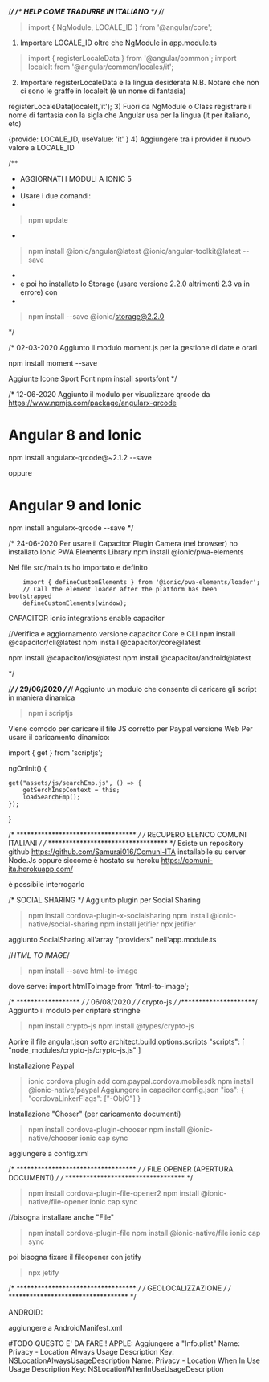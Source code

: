 
/***********************************/
/*  HELP COME TRADURRE IN ITALIANO  */
/***********************************/  
 > import { NgModule, LOCALE_ID } from '@angular/core';
 1) Importare LOCALE_ID oltre che NgModule in app.module.ts
  
 > import { registerLocaleData } from '@angular/common';
 > import localeIt from '@angular/common/locales/it';
 2) Importare registerLocaleData e la lingua desiderata
 N.B. Notare che non ci sono le graffe in localeIt (è un nome di fantasia)
  
 registerLocaleData(localeIt,'it');
 3) Fuori da NgModule o Class registrare il nome di fantasia
 con la sigla che Angular usa per la lingua (it per italiano, etc)
  
 {provide: LOCALE_ID, useValue: 'it' }
 4) Aggiungere tra i provider il nuovo valore a LOCALE_ID
 

/**
 * AGGIORNATI I MODULI A IONIC 5
 * 
 * Usare i due comandi:
 * 
 > npm update
 * 
 > npm install @ionic/angular@latest @ionic/angular-toolkit@latest --save
 * 
 * e poi ho installato lo Storage (usare versione 2.2.0 altrimenti 2.3 va in errore) con
 * 
 > npm install --save @ionic/storage@2.2.0

 */

 /*
 02-03-2020
 Aggiunto il modulo moment.js per la gestione di date e orari
 
 npm install moment --save

 Aggiunte Icone Sport Font
npm install sportsfont
 */

 /*
 12-06-2020
 Aggiunto il modulo per visualizzare qrcode da https://www.npmjs.com/package/angularx-qrcode
 # Angular 8 and Ionic
npm install angularx-qrcode@~2.1.2 --save

oppure 

# Angular 9 and Ionic
npm install angularx-qrcode --save
 */

 /* 24-06-2020
 Per usare il Capacitor Plugin Camera (nel browser) ho installato Ionic PWA Elements Library
 npm install @ionic/pwa-elements

 Nel file src/main.ts ho importato e definito

        import { defineCustomElements } from '@ionic/pwa-elements/loader';
        // Call the element loader after the platform has been bootstrapped
        defineCustomElements(window);


CAPACITOR
ionic integrations enable capacitor

//Verifica e aggiornamento versione capacitor Core e CLI
npm install @capacitor/cli@latest
npm install @capacitor/core@latest

npm install @capacitor/ios@latest
npm install @capacitor/android@latest

        
 */

/***************/
/* 29/06/2020  */
/***************/ 
Aggiunto un modulo che consente di caricare gli script in maniera dinamica
> npm i scriptjs

Viene comodo per caricare il file JS corretto per Paypal versione Web
Per usare il caricamento dinamico:

import { get } from 'scriptjs';

ngOnInit() {

    get("assets/js/searchEmp.js", () => {
        getSerchInspContext = this;
        loadSearchEmp();
    });
}

/* ********************************** */
/* RECUPERO ELENCO COMUNI ITALIANI    */
/* ********************************** */
Esiste un repository github
https://github.com/Samurai016/Comuni-ITA
installabile su server Node.Js oppure siccome è hostato su heroku
https://comuni-ita.herokuapp.com/

è possibile interrogarlo

/* SOCIAL SHARING */
Aggiunto plugin per Social Sharing

> npm install cordova-plugin-x-socialsharing
> npm install @ionic-native/social-sharing
> npm install jetifier
> npx jetifier


aggiunto SocialSharing all'array "providers" nell'app.module.ts

/*HTML TO IMAGE*/
>npm install --save html-to-image

dove serve:
import htmlToImage from 'html-to-image';

/* ****************** */
/*      06/08/2020    */
/*       crypto-js    */
/**********************/ 
Aggiunto il modulo per criptare stringhe
> npm install crypto-js
> npm install @types/crypto-js

Aprire il file angular.json
sotto architect.build.options.scripts
"scripts": [
              "node_modules/crypto-js/crypto-js.js"
            ]


Installazione Paypal
> ionic cordova plugin add com.paypal.cordova.mobilesdk
> npm install @ionic-native/paypal
Aggiungere in capacitor.config.json
"ios": {
  "cordovaLinkerFlags": ["-ObjC"]
}


Installazione "Choser" (per caricamento documenti)
>npm install cordova-plugin-chooser
>npm install @ionic-native/chooser
>ionic cap sync

aggiungere a config.xml
<platform name="android">
 <edit-config
   file="app/src/main/AndroidManifest.xml"
   mode="merge"
   target="/manifest/application">
   <application android:largeHeap="true" />
 </edit-config>
</platform>



/* ********************************** */
/* FILE OPENER (APERTURA DOCUMENTI)   */
/* ********************************** */

>npm install cordova-plugin-file-opener2
>npm install @ionic-native/file-opener
>ionic cap sync

//bisogna installare anche "File"
>npm install cordova-plugin-file
>npm install @ionic-native/file
>ionic cap sync

poi bisogna fixare il fileopener con jetify
>npx jetify


/* ********************************** */
/* GEOLOCALIZZAZIONE                  */
/* ********************************** */

ANDROID:

aggiungere a AndroidManifest.xml
<!-- Geolocation API -->
<uses-permission android:name="android.permission.ACCESS_COARSE_LOCATION" />
<uses-permission android:name="android.permission.ACCESS_FINE_LOCATION" />
<uses-feature android:name="android.hardware.location.gps" />


#TODO QUESTO E' DA FARE!!
APPLE:
Aggiungere a "Info.plist"
Name: Privacy - Location Always Usage Description Key: NSLocationAlwaysUsageDescription
Name: Privacy - Location When In Use Usage Description Key: NSLocationWhenInUseUsageDescription

